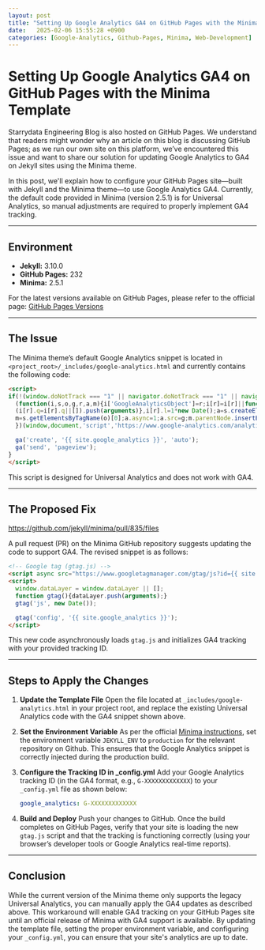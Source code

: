 ```yaml
---
layout: post
title: "Setting Up Google Analytics GA4 on GitHub Pages with the Minima Template"
date:   2025-02-06 15:55:28 +0900
categories: [Google-Analytics, Github-Pages, Minima, Web-Development]
---
```



# Setting Up Google Analytics GA4 on GitHub Pages with the Minima Template

Starrydata Engineering Blog is also hosted on GitHub Pages. We understand that readers might wonder why an article on this blog is discussing GitHub Pages; as we run our own site on this platform, we’ve encountered this issue and want to share our solution for updating Google Analytics to GA4 on Jekyll sites using the Minima theme.

In this post, we'll explain how to configure your GitHub Pages site—built with Jekyll and the Minima theme—to use Google Analytics GA4. Currently, the default code provided in Minima (version 2.5.1) is for Universal Analytics, so manual adjustments are required to properly implement GA4 tracking.


---

## Environment

- **Jekyll:** 3.10.0
- **GitHub Pages:** 232
- **Minima:** 2.5.1

For the latest versions available on GitHub Pages, please refer to the official page:
[GitHub Pages Versions](https://pages.github.com/versions/)

---

## The Issue

The Minima theme’s default Google Analytics snippet is located in `<project_root>/_includes/google-analytics.html` and currently contains the following code:

```html
<script>
if(!(window.doNotTrack === "1" || navigator.doNotTrack === "1" || navigator.doNotTrack === "yes" || navigator.msDoNotTrack === "1")) {
  (function(i,s,o,g,r,a,m){i['GoogleAnalyticsObject']=r;i[r]=i[r]||function(){
  (i[r].q=i[r].q||[]).push(arguments)},i[r].l=1*new Date();a=s.createElement(o),
  m=s.getElementsByTagName(o)[0];a.async=1;a.src=g;m.parentNode.insertBefore(a,m)
  })(window,document,'script','https://www.google-analytics.com/analytics.js','ga');

  ga('create', '{{ site.google_analytics }}', 'auto');
  ga('send', 'pageview');
}
</script>
```

This script is designed for Universal Analytics and does not work with GA4.

---

## The Proposed Fix

https://github.com/jekyll/minima/pull/835/files

A pull request (PR) on the Minima GitHub repository suggests updating the code to support GA4. The revised snippet is as follows:

```html
<!-- Google tag (gtag.js) -->
<script async src="https://www.googletagmanager.com/gtag/js?id={{ site.google_analytics }}"></script>
<script>
  window.dataLayer = window.dataLayer || [];
  function gtag(){dataLayer.push(arguments);}
  gtag('js', new Date());

  gtag('config', '{{ site.google_analytics }}');
</script>
```

This new code asynchronously loads `gtag.js` and initializes GA4 tracking with your provided tracking ID.

---

## Steps to Apply the Changes

1. **Update the Template File**
   Open the file located at `_includes/google-analytics.html` in your project root, and replace the existing Universal Analytics code with the GA4 snippet shown above.

2. **Set the Environment Variable**
   As per the official [Minima instructions](https://github.com/jekyll/minima/tree/v2.5.1?tab=readme-ov-file#enabling-google-analytics), set the environment variable `JEKYLL_ENV` to `production` for the relevant repository on Github. This ensures that the Google Analytics snippet is correctly injected during the production build.

3. **Configure the Tracking ID in _config.yml**
   Add your Google Analytics tracking ID (in the GA4 format, e.g., `G-XXXXXXXXXXXXX`) to your `_config.yml` file as shown below:

   ```yaml
   google_analytics: G-XXXXXXXXXXXXX
   ```

4. **Build and Deploy**
   Push your changes to GitHub. Once the build completes on GitHub Pages, verify that your site is loading the new `gtag.js` script and that the tracking is functioning correctly (using your browser’s developer tools or Google Analytics real-time reports).

---

## Conclusion

While the current version of the Minima theme only supports the legacy Universal Analytics, you can manually apply the GA4 updates as described above. This workaround will enable GA4 tracking on your GitHub Pages site until an official release of Minima with GA4 support is available. By updating the template file, setting the proper environment variable, and configuring your `_config.yml`, you can ensure that your site's analytics are up to date.
